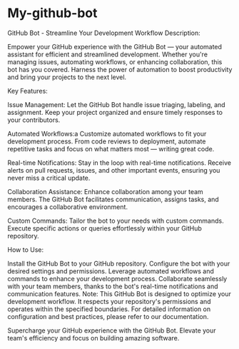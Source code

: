 # My-github-bot

GitHub Bot - Streamline Your Development Workflow
Description:

Empower your GitHub experience with the GitHub Bot — your automated assistant for efficient and streamlined development. Whether you're managing issues, automating workflows, or enhancing collaboration, this bot has you covered. Harness the power of automation to boost productivity and bring your projects to the next level.

Key Features:

Issue Management:
Let the GitHub Bot handle issue triaging, labeling, and assignment. Keep your project organized and ensure timely responses to your contributors.

Automated Workflows:a
Customize automated workflows to fit your development process. From code reviews to deployment, automate repetitive tasks and focus on what matters most — writing great code.

Real-time Notifications:
Stay in the loop with real-time notifications. Receive alerts on pull requests, issues, and other important events, ensuring you never miss a critical update.

Collaboration Assistance:
Enhance collaboration among your team members. The GitHub Bot facilitates communication, assigns tasks, and encourages a collaborative environment.

Custom Commands:
Tailor the bot to your needs with custom commands. Execute specific actions or queries effortlessly within your GitHub repository.

How to Use:

Install the GitHub Bot to your GitHub repository.
Configure the bot with your desired settings and permissions.
Leverage automated workflows and commands to enhance your development process.
Collaborate seamlessly with your team members, thanks to the bot's real-time notifications and communication features.
Note:
This GitHub Bot is designed to optimize your development workflow. It respects your repository's permissions and operates within the specified boundaries. For detailed information on configuration and best practices, please refer to our documentation.

Supercharge your GitHub experience with the GitHub Bot. Elevate your team's efficiency and focus on building amazing software.

